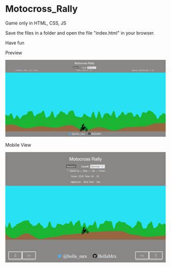 # Motocross_Rally
 Game only in HTML, CSS, JS

 Save the files in a folder and open the file "index.html" in your browser.
 

 Have fun

 Preview

![Preview](images/PreviewMotocrossRally.PNG)

 Mobile View

![Preview](images/PreviewMotocrossRallyMobileView.PNG)